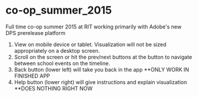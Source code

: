 # co-op_summer_2015
Full time co-op summer 2015 at RIT working primarily with Adobe's new DPS prerelease platform

1. View on mobile device or tablet. Visualization will not be sized appropriately on a desktop screen.
2. Scroll on the screen or hit the prev/next buttons at the button to navigate between school events on the timeline.
3. Back button (lower left) will take you back in the app **ONLY WORK IN FINISHED APP
4. Help button (lower right) will give instructions and explain visualization **DOES NOTHING RIGHT NOW
